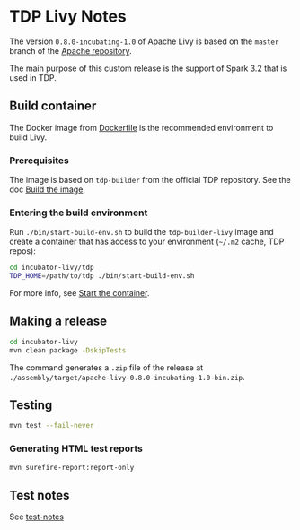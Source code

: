 # TDP Livy Notes

The version `0.8.0-incubating-1.0` of Apache Livy is based on the `master` branch of the [Apache repository](https://github.com/apache/incubator-livy/tree/master).

The main purpose of this custom release is the support of Spark 3.2 that is used in TDP.

## Build container

The Docker image from [Dockerfile](Dockerfile) is the recommended environment to build Livy.

### Prerequisites

The image is based on `tdp-builder` from the official TDP repository. See the doc [Build the image](https://github.com/TOSIT-IO/TDP/tree/main/build-env#build-the-image).

### Entering the build environment

Run `./bin/start-build-env.sh` to build the `tdp-builder-livy` image and create a container that has access to your environment (`~/.m2` cache, TDP repos):

```sh
cd incubator-livy/tdp
TDP_HOME=/path/to/tdp ./bin/start-build-env.sh
```

For more info, see [Start the container](https://github.com/TOSIT-IO/TDP/tree/main/build-env#start-the-container).

## Making a release

```bash
cd incubator-livy
mvn clean package -DskipTests
```

The command generates a `.zip` file of the release at `./assembly/target/apache-livy-0.8.0-incubating-1.0-bin.zip`.

## Testing

```bash
mvn test --fail-never
```

### Generating HTML test reports

```bash
mvn surefire-report:report-only
```

## Test notes

See [test-notes](./test-notes.md)
